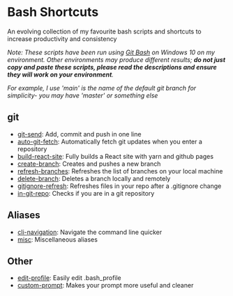 # Bash Shortcuts
An evolving collection of my favourite bash scripts and shortcuts to increase productivity and consistency

*Note: These scripts have been run using [Git Bash](https://git-scm.com/downloads) on Windows 10 on my environment. Other environments may produce different results; **do not just copy and paste these scripts, please read the descriptions and ensure they will work on your environment**.*

*For example, I use 'main' is the name of the default git branch for simplicity- you may have 'master' or something else*

## git
- [git-send](https://github.com/reid-moffat/bash-shortcuts/blob/main/git/git-send.sh): Add, commit and push in one line
- [auto-git-fetch](https://github.com/reid-moffat/bash-shortcuts/blob/main/git/auto-git-fetch.sh): Automatically fetch git updates when you enter a repository
- [build-react-site](https://github.com/reid-moffat/bash-shortcuts/blob/main/git/build-react-site.sh): Fully builds a React site with yarn and github pages
- [create-branch](https://github.com/reid-moffat/bash-shortcuts/blob/main/git/create-branch.sh): Creates and pushes a new branch
- [refresh-branches](https://github.com/reid-moffat/bash-shortcuts/blob/main/git/refresh-branches.sh): Refreshes the list of branches on your local machine
- [delete-branch](https://github.com/reid-moffat/bash-shortcuts/blob/main/git/delete-branch.sh): Deletes a branch locally and remotely
- [gitignore-refresh](https://github.com/reid-moffat/bash-shortcuts/blob/main/git/gitignore-refresh.sh): Refreshes files in your repo after a .gitignore change
- [in-git-repo](https://github.com/reid-moffat/bash-shortcuts/blob/main/git/in-git-repo.sh): Checks if you are in a git repository

## Aliases
- [cli-navigation](https://github.com/reid-moffat/bash-shortcuts/blob/main/aliases/cli-navigation.sh): Navigate the command line quicker
- [misc](https://github.com/reid-moffat/bash-shortcuts/blob/main/aliases/misc.sh): Miscellaneous aliases

## Other
- [edit-profile](https://github.com/reid-moffat/bash-shortcuts/blob/main/other/edit-profile.sh): Easily edit .bash_profile
- [custom-prompt](https://github.com/reid-moffat/bash-shortcuts/blob/main/other/custom-prompt): Makes your prompt more useful and cleaner
